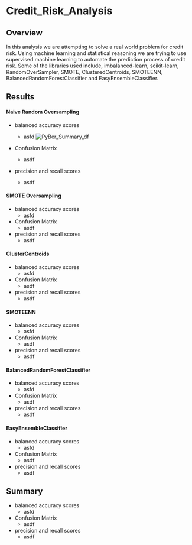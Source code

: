 # Credit_Risk_Analysis

## Overview

In this analysis we are attempting to solve a real world problem for credit risk. Using machine learning and statistical reasoning we are trying to use supervised machine learning to automate the prediction process of credit risk. Some of the libraries used include, imbalanced-learn, scikit-learn, RandomOverSampler, SMOTE, ClusteredCentroids, SMOTEENN, BalancedRandomForestClassifier and EasyEnsembleClassifier.

## Results

#### Naive Random Oversampling
- balanced accuracy scores
  - asfd
![PyBer_Summary_df](/Vacation_Search/WeatherPy_vacation_map.png)

- Confusion Matrix
  - asdf
- precision and recall scores 
  - asdf

#### SMOTE Oversampling
- balanced accuracy scores
  - asfd
- Confusion Matrix
  - asdf
- precision and recall scores 
  - asdf


#### ClusterCentroids
- balanced accuracy scores
  - asfd
- Confusion Matrix
  - asdf
- precision and recall scores 
  - asdf

#### SMOTEENN
- balanced accuracy scores
  - asfd
- Confusion Matrix
  - asdf
- precision and recall scores 
  - asdf


#### BalancedRandomForestClassifier
- balanced accuracy scores
  - asfd
- Confusion Matrix
  - asdf
- precision and recall scores 
  - asdf
 
#### EasyEnsembleClassifier
- balanced accuracy scores
  - asfd
- Confusion Matrix
  - asdf
- precision and recall scores 
  - asdf

## Summary
- balanced accuracy scores
  - asfd
- Confusion Matrix
  - asdf
- precision and recall scores 
  - asdf
